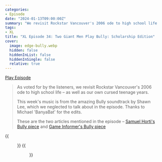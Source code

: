 ```yaml
---
categories:
- Episode
date: "2024-01-13T09:00:00Z"
summary: "We revisit Rockstar Vancouver's 2006 ode to high school life – as well as our own cursed teenage years."
tags:
- XL
title: "XL Episode 34: Two Giant Men Play Bully: Scholarship Edition"
cover: 
  image: edge-bully.webp
  hidden: false
  hiddenInList: false
  hiddenInSingle: false
  relative: true
---
```


[Play Episode](https://www.patreon.com/posts/xl-episode-34-119873615)
> As voted for by the listeners, we revisit Rockstar Vancouver's 2006 ode to high school life – as well as our own cursed teenage years.
>
> This week's music is from the amazing Bully soundtrack by Shawn Lee, which we neglected to talk about in the episode. Thanks to Michael 'BanyaBat' for the edits.
>
> These are the two articles mentioned in the episode – [Samuel Horti's Bully piece](https://www.eurogamer.net/beating-the-bullies) and [Game Informer's Bully piece](https://web.archive.org/web/20211231010706/https://www.gameinformer.com/2021/12/30/the-version-of-bully-2-youll-never-get-to-play)

{{<figure 
    src="peanut.jpeg" 
    alt="Peanut"
    caption="Image Credit: RyanPlugs" >}}
{{<figure 
    src="stanley-park.jpeg" 
    alt="Stanley Park" >}}
